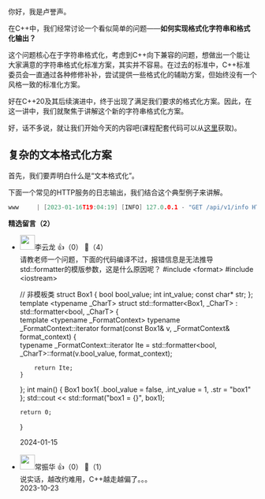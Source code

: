你好，我是卢誉声。

在C++中，我们经常讨论一个看似简单的问题——**如何实现格式化字符串和格式化输出？**

这个问题核心在于字符串格式化，考虑到C++向下兼容的问题，想做出一个能让大家满意的字符串格式化标准方案，其实并不容易。在过去的标准中，C++标准委员会一直通过各种修修补补，尝试提供一些格式化的辅助方案，但始终没有一个风格一致的标准化方案。

好在C++20及其后续演进中，终于出现了满足我们要求的格式化方案。因此，在这一讲中，我们就聚焦于讲解这个新的字符串格式化方案。

好，话不多说，就让我们开始今天的内容吧(课程配套代码可以从[这里](https://github.com/samblg/cpp20-plus-indepth)获取)。

## 复杂的文本格式化方案

首先，我们要弄明白什么是“文本格式化”。

下面一个常见的HTTP服务的日志输出，我们结合这个典型例子来讲解。

```c++
www     | [2023-01-16T19:04:19] [INFO] 127.0.0.1 - "GET /api/v1/info HTTP/1.0" 200 6934 "http://127.0.0.1/index.html" "Mozilla/5.0 (Windows NT 10.0; Win64; x64; rv:108.0) Gecko/20100101 Firefox/108.0"
```
<div><strong>精选留言（2）</strong></div><ul>
<li><img src="https://static001.geekbang.org/account/avatar/00/30/db/86/51ec4c41.jpg" width="30px"><span>李云龙</span> 👍（0） 💬（4）<div>请教老师一个问题，下面的代码编译不过，报错信息是无法推导 std::formatter的模版参数，这是什么原因呢？
#include &lt;format&gt;
#include &lt;iostream&gt;

&#47;&#47; 非模板类
struct Box1 {
	bool bool_value;
	int int_value;
	const char* str;
};
template &lt;typename _CharT&gt;
struct std::formatter&lt;Box1, _CharT&gt; : std::formatter&lt;bool, _CharT&gt;
{	
	template &lt;typename _FormatContext&gt;
	typename _FormatContext::iterator format(const Box1&amp; v, _FormatContext&amp; format_context)
	{	
		typename _FormatContext::iterator Ite
			= std::formatter&lt;bool, _CharT&gt;::format(v.bool_value, format_context);
		
		return Ite;
	}
};
int main()
{
	Box1 box1{
		.bool_value = false,
		.int_value = 1,
		.str = &quot;box1&quot;
	};
	std::cout &lt;&lt; std::format(&quot;box1 = {}&quot;, box1);

	return 0;
}</div>2024-01-15</li><br/><li><img src="" width="30px"><span>常振华</span> 👍（0） 💬（1）<div>说实话，越改约难用，C++越走越偏了。。。</div>2023-10-23</li><br/>
</ul>